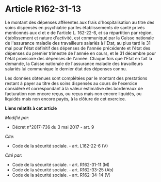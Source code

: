 # Article R162-31-13

Le montant des dépenses afférentes aux frais d'hospitalisation au titre des soins dispensés en psychiatrie par les
établissements de santé privés mentionnés aux d et e de l'article L. 162-22-6, et sa répartition par région, établissement et
nature d'activité, est communiqué par la Caisse nationale de l'assurance maladie des travailleurs salariés à l'Etat, au plus
tard le 31 mai pour l'état définitif des dépenses de l'année précédente et l'état des dépenses du premier trimestre de
l'année en cours, et le 31 décembre pour l'état provisoire des dépenses de l'année. Chaque fois que l'Etat en fait la
demande, la Caisse nationale de l'assurance maladie des travailleurs salariés lui communique le dernier état des dépenses
connu. 

Les données obtenues sont complétées par le montant des prestations restant à payer au titre des soins dispensés au cours de
l'exercice considéré et correspondant à la valeur estimative des bordereaux de facturation non encore reçus, ou reçus mais
non encore liquidés, ou liquidés mais non encore payés, à la clôture de cet exercice.

**Liens relatifs à cet article**

_Modifié par_:

  - Décret n°2017-736 du 3 mai 2017 - art. 9

_Cite_:

  - Code de la sécurité sociale. - art. L162-22-6 (V)

_Cité par_:

  - Code de la sécurité sociale. - art. R162-31-11 (M)
  - Code de la sécurité sociale. - art. R162-33-25 (Ab)
  - Code de la sécurité sociale. - art. R162-34-14 (V)
